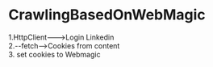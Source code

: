 # CrawlingBasedOnWebMagic
1.HttpClient--->Login Linkedin    
2.--fetch-->Cookies from content    
3. set cookies to Webmagic    
